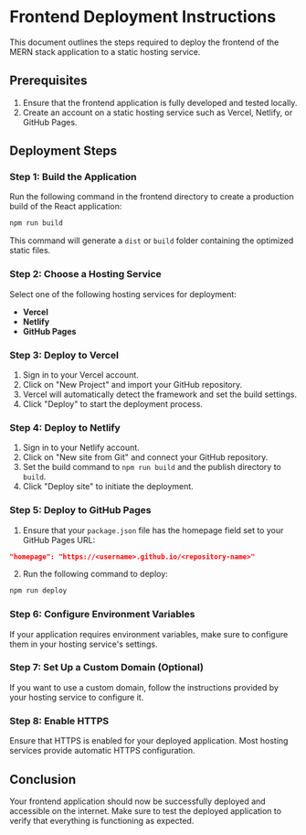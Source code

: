 # Frontend Deployment Instructions

This document outlines the steps required to deploy the frontend of the MERN stack application to a static hosting service.

## Prerequisites

1. Ensure that the frontend application is fully developed and tested locally.
2. Create an account on a static hosting service such as Vercel, Netlify, or GitHub Pages.

## Deployment Steps

### Step 1: Build the Application

Run the following command in the frontend directory to create a production build of the React application:

```bash
npm run build
```

This command will generate a `dist` or `build` folder containing the optimized static files.

### Step 2: Choose a Hosting Service

Select one of the following hosting services for deployment:

- **Vercel**
- **Netlify**
- **GitHub Pages**

### Step 3: Deploy to Vercel

1. Sign in to your Vercel account.
2. Click on "New Project" and import your GitHub repository.
3. Vercel will automatically detect the framework and set the build settings.
4. Click "Deploy" to start the deployment process.

### Step 4: Deploy to Netlify

1. Sign in to your Netlify account.
2. Click on "New site from Git" and connect your GitHub repository.
3. Set the build command to `npm run build` and the publish directory to `build`.
4. Click "Deploy site" to initiate the deployment.

### Step 5: Deploy to GitHub Pages

1. Ensure that your `package.json` file has the homepage field set to your GitHub Pages URL:

```json
"homepage": "https://<username>.github.io/<repository-name>"
```

2. Run the following command to deploy:

```bash
npm run deploy
```

### Step 6: Configure Environment Variables

If your application requires environment variables, make sure to configure them in your hosting service's settings.

### Step 7: Set Up a Custom Domain (Optional)

If you want to use a custom domain, follow the instructions provided by your hosting service to configure it.

### Step 8: Enable HTTPS

Ensure that HTTPS is enabled for your deployed application. Most hosting services provide automatic HTTPS configuration.

## Conclusion

Your frontend application should now be successfully deployed and accessible on the internet. Make sure to test the deployed application to verify that everything is functioning as expected.